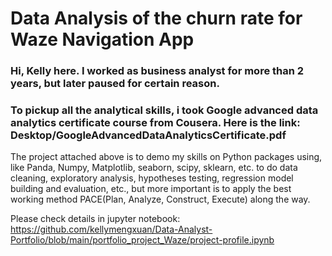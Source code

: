 # Data Analysis of the churn rate for Waze Navigation App

### Hi, Kelly here. I worked as business analyst for more than 2 years, but later paused for certain reason. 
### To pickup all the analytical skills, i took Google advanced data analytics certificate course from Cousera. Here is the link: Desktop/GoogleAdvancedDataAnalyticsCertificate.pdf

The project attached above is to demo my skills on Python packages using, like Panda, Numpy, Matplotlib, seaborn, scipy, sklearn, etc. to do data cleaning, exploratory analysis, hypotheses testing, regression model building and evaluation, etc., but more important is to apply the best working method PACE(Plan, Analyze, Construct, Execute) along the way. 

Please check details in jupyter notebook: https://github.com/kellymengxuan/Data-Analyst-Portfolio/blob/main/portfolio_project_Waze/project-profile.ipynb

